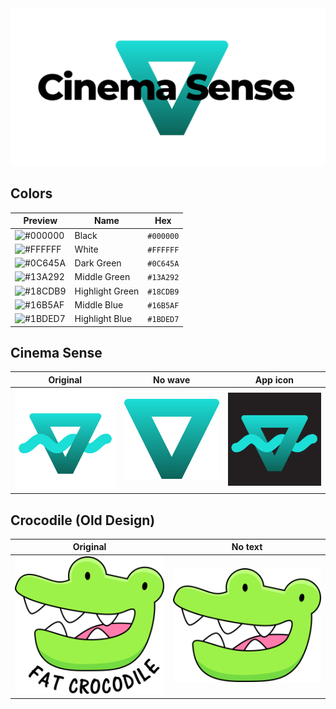 <img src="banner-white.png" alt="Cinema Sense Logo" />

## Colors
| Preview | Name | Hex |
| --- | --- | --- |
| ![#000000](http://via.placeholder.com/48/000000?text=+) | Black | `#000000` |
| ![#FFFFFF](http://via.placeholder.com/48/FFFFFF?text=+) | White | `#FFFFFF` |
| ![#0C645A](http://via.placeholder.com/48/0C645A?text=+) | Dark Green | `#0C645A` |
| ![#13A292](http://via.placeholder.com/48/13A292?text=+) | Middle Green | `#13A292` |
| ![#18CDB9](http://via.placeholder.com/48/18CDB9?text=+) | Highlight Green | `#18CDB9` |
| ![#16B5AF](http://via.placeholder.com/48/16B5AF?text=+) | Middle Blue | `#16B5AF` |
| ![#1BDED7](http://via.placeholder.com/48/1BDED7?text=+) | Highlight Blue | `#1BDED7` |

## Cinema Sense
| Original | No wave | App icon |
| --- | --- | --- |
| <img src="logo.svg" width="256" alt="Cinema Sense Logo" /> | <img src="logo-nowave.svg" width="256" alt="Cinema Sense Logo" /> | <img src="app/icon.png" width="256" alt="Cinema Sense Logo" /> |

## Crocodile (Old Design)
| Original | No text |
| --- | --- |
| <img src="crocodile/FatCrocodile.svg" width="256" alt="Crocodile Logo" /> | <img src="crocodile/FatCrocodileIcon.svg" width="256" alt="Crocodile Logo" /> |
